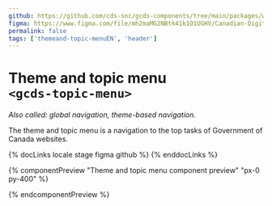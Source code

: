 ```yaml
---
github: https://github.com/cds-snc/gcds-components/tree/main/packages/web/src/components/gcds-topic-menu
figma: https://www.figma.com/file/mh2maMG2NBtk41k1O1UGHV/Canadian-Digital-Service%E2%80%A8---GC-Design-System?type=design&node-id=8424-2028&mode=design&t=hrO7Ny2trtHm84aD-0
permalink: false
tags: ['themeand-topic-menuEN', 'header']
---
```


# Theme and topic menu <br>`<gcds-topic-menu>`

_Also called: global navigation, theme-based navigation._

The theme and topic menu is a navigation to the top tasks of Government of Canada websites.

{% docLinks locale stage figma github %}
{% enddocLinks %}

{% componentPreview "Theme and topic menu component preview" "px-0 py-400" %}

<div aria-hidden="true">
  <gcds-topic-menu>
  </gcds-topic-menu>
</div>
{% endcomponentPreview %}
